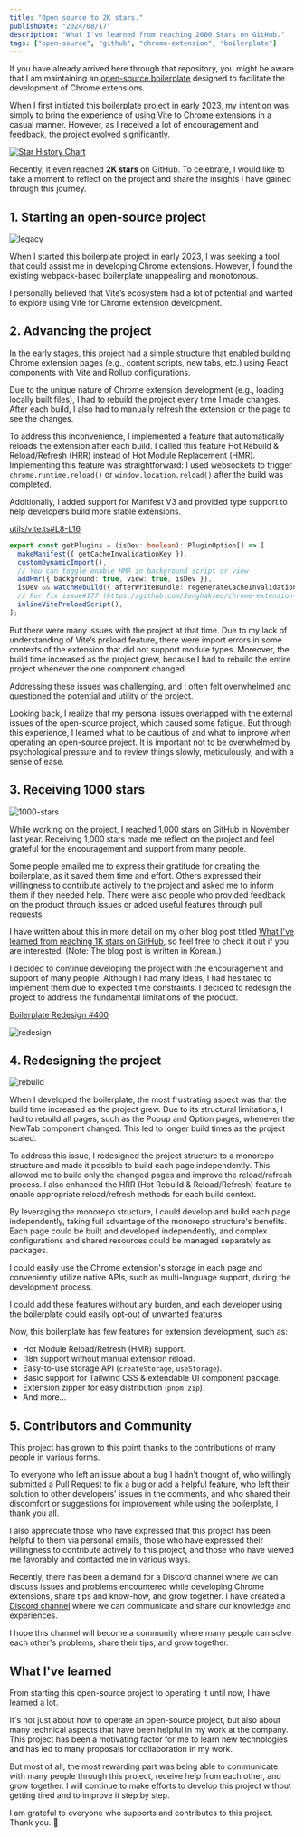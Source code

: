 ```yaml
---
title: "Open source to 2K stars."
publishDate: "2024/08/17"
description: "What I've learned from reaching 2000 Stars on GitHub."
tags: ["open-source", "github", "chrome-extension", "boilerplate"]
---
```



If you have already arrived here through that repository, you might be aware that I am maintaining an [open-source boilerplate](https://github.com/Jonghakseo/chrome-extension-boilerplate-react-vite) designed to facilitate the development of Chrome extensions.

When I first initiated this boilerplate project in early 2023,
my intention was simply to bring the experience of using Vite to Chrome extensions in a casual manner.
However, as I received a lot of encouragement and feedback, the project evolved significantly.


<a href="https://star-history.com/#Jonghakseo/chrome-extension-boilerplate-react-vite&Date">
 <picture>
   <source media="(prefers-color-scheme: dark)" srcset="https://api.star-history.com/svg?repos=Jonghakseo/chrome-extension-boilerplate-react-vite&type=Date&theme=dark" />
   <source media="(prefers-color-scheme: light)" srcset="https://api.star-history.com/svg?repos=Jonghakseo/chrome-extension-boilerplate-react-vite&type=Date" />
   <img alt="Star History Chart" src="https://api.star-history.com/svg?repos=Jonghakseo/chrome-extension-boilerplate-react-vite&type=Date" />
 </picture>
</a>

Recently, it even reached **2K stars** on GitHub.
To celebrate, I would like to take a moment to reflect on the project and share the insights I have gained through this journey.

## 1. Starting an open-source project

![legacy](./legacy.png)

When I started this boilerplate project in early 2023, I was seeking a tool that could assist me in developing Chrome extensions.
However, I found the existing webpack-based boilerplate unappealing and monotonous.

I personally believed that Vite’s ecosystem had a lot of potential and wanted to explore using Vite for Chrome extension development.

## 2. Advancing the project

In the early stages, this project had a simple structure that enabled building Chrome extension pages (e.g., content scripts, new tabs, etc.) using React components with Vite and Rollup configurations.

Due to the unique nature of Chrome extension development (e.g., loading locally built files), I had to rebuild the project every time I made changes.
After each build, I also had to manually refresh the extension or the page to see the changes.

To address this inconvenience, I implemented a feature that automatically reloads the extension after each build.
I called this feature Hot Rebuild & Reload/Refresh (HRR) instead of Hot Module Replacement (HMR).
Implementing this feature was straightforward: I used websockets to trigger `chrome.runtime.reload()` or `window.location.reload()` after the build was completed.

Additionally, I added support for Manifest V3 and provided type support to help developers build more stable extensions.

[utils/vite.ts#L8-L16](https://github.com/Jonghakseo/chrome-extension-boilerplate-react-vite/blob/legacy/utils/vite.ts#L8-L16)

```typescript
export const getPlugins = (isDev: boolean): PluginOption[] => [
  makeManifest({ getCacheInvalidationKey }),
  customDynamicImport(),
  // You can toggle enable HMR in background script or view
  addHmr({ background: true, view: true, isDev }),
  isDev && watchRebuild({ afterWriteBundle: regenerateCacheInvalidationKey }),
  // For fix issue#177 (https://github.com/Jonghakseo/chrome-extension-boilerplate-react-vite/issues/177)
  inlineVitePreloadScript(),
];
```

But there were many issues with the project at that time. Due to my lack of understanding of Vite’s preload feature, there were import errors in some contexts of the extension that did not support module types.
Moreover, the build time increased as the project grew, because I had to rebuild the entire project whenever the one component changed.

Addressing these issues was challenging, and I often felt overwhelmed and questioned the potential and utility of the project.

Looking back, I realize that my personal issues overlapped with the external issues of the open-source project, which caused some fatigue.
But through this experience, I learned what to be cautious of and what to improve when operating an open-source project.
It is important not to be overwhelmed by psychological pressure and to review things slowly, meticulously, and with a sense of ease.

## 3. Receiving 1000 stars

![1000-stars](./1050.png)

While working on the project, I reached 1,000 stars on GitHub in November last year.
Receiving 1,000 stars made me reflect on the project and feel grateful for the encouragement and support from many people.

Some people emailed me to express their gratitude for creating the boilerplate, as it saved them time and effort.
Others expressed their willingness to contribute actively to the project and asked me to inform them if they needed help.
There were also people who provided feedback on the product through issues or added useful features through pull requests.

I have written about this in more detail on my other blog post titled [What I've learned from reaching 1K stars on GitHub](https://nookpi.tistory.com/188), so feel free to check it out if you are interested.
(Note: The blog post is written in Korean.)

I decided to continue developing the project with the encouragement and support of many people.
Although I had many ideas, I had hesitated to implement them due to expected time constraints.
I decided to redesign the project to address the fundamental limitations of the product.


[Boilerplate Redesign #400](https://github.com/Jonghakseo/chrome-extension-boilerplate-react-vite/issues/400)

![redesign](./redesign.png)

## 4. Redesigning the project

![rebuild](./rebuild.png)

When I developed the boilerplate, the most frustrating aspect was that the build time increased as the project grew.
Due to its structural limitations, I had to rebuild all pages, such as the Popup and Option pages, whenever the NewTab component changed.
This led to longer build times as the project scaled.

To address this issue, I redesigned the project structure to a monorepo structure and made it possible to build each page independently.
This allowed me to build only the changed pages and improve the reload/refresh process.
I also enhanced the HRR (Hot Rebuild & Reload/Refresh) feature to enable appropriate reload/refresh methods for each build context.

By leveraging the monorepo structure, I could develop and build each page independently, taking full advantage of the monorepo structure's benefits. Each page could be built and developed independently, and complex configurations and shared resources could be managed separately as packages.

I could easily use the Chrome extension's storage in each page and conveniently utilize native APIs, such as multi-language support, during the development process.

I could add these features without any burden, and each developer using the boilerplate could easily opt-out of unwanted features.

Now, this boilerplate has few features for extension development, such as:

- Hot Module Reload/Refresh (HMR) support.
- I18n support without manual extension reload.
- Easy-to-use storage API (`createStorage`, `useStorage`).
- Basic support for Tailwind CSS & extendable UI component package.
- Extension zipper for easy distribution (`pnpm zip`).
- And more...

## 5. Contributors and Community

This project has grown to this point thanks to the contributions of many people in various forms.

To everyone who left an issue about a bug I hadn't thought of, who willingly submitted a Pull Request to fix a bug or add a helpful feature, who left their solution to other developers' issues in the comments, and who shared their discomfort or suggestions for improvement while using the boilerplate, I thank you all.

I also appreciate those who have expressed that this project has been helpful to them via personal emails, those who have expressed their willingness to contribute actively to this project, and those who have viewed me favorably and contacted me in various ways.

Recently, there has been a demand for a Discord channel where we can discuss issues and problems encountered while developing Chrome extensions, share tips and know-how, and grow together.
I have created a [Discord channel](https://discord.gg/EPrEF2us) where we can communicate and share our knowledge and experiences.

I hope this channel will become a community where many people can solve each other's problems, share their tips, and grow together.

## What I've learned

From starting this open-source project to operating it until now, I have learned a lot.

It's not just about how to operate an open-source project, but also about many technical aspects that have been helpful in my work at the company. This project has been a motivating factor for me to learn new technologies and has led to many proposals for collaboration in my work.

But most of all, the most rewarding part was being able to communicate with many people through this project, receive help from each other, and grow together. I will continue to make efforts to develop this project without getting tired and to improve it step by step.

I am grateful to everyone who supports and contributes to this project. Thank you. 🙏
